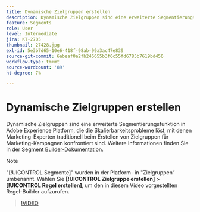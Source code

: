 ```yaml
---
title: Dynamische Zielgruppen erstellen
description: Dynamische Zielgruppen sind eine erweiterte Segmentierungsfunktion in Adobe Experience Platform, die die Skalierbarkeitsprobleme löst, mit denen Marketing-Experten traditionell beim Erstellen von Zielgruppen für Marketing-Kampagnen konfrontiert sind.
feature: Segments
role: User
level: Intermediate
jira: KT-2705
thumbnail: 27428.jpg
exl-id: 5e3b7d65-10e6-418f-98ab-99a3ac47e839
source-git-commit: 6abeaf0a2fb246655b3f6c55fd6785b7619bd456
workflow-type: tm+mt
source-wordcount: '89'
ht-degree: 7%

---
```


# Dynamische Zielgruppen erstellen

Dynamische Zielgruppen sind eine erweiterte Segmentierungsfunktion in Adobe Experience Platform, die die Skalierbarkeitsprobleme löst, mit denen Marketing-Experten traditionell beim Erstellen von Zielgruppen für Marketing-Kampagnen konfrontiert sind. Weitere Informationen finden Sie in der [Segment Builder-Dokumentation](https://experienceleague.adobe.com/docs/experience-platform/segmentation/ui/segment-builder.html?lang=de).

>[!NOTE]
>
> &quot;[!UICONTROL Segmente]&quot; wurden in der Platform- in &quot;Zielgruppen“ umbenannt. Wählen Sie **[!UICONTROL Zielgruppe erstellen]** > **[!UICONTROL Regel erstellen]**, um den in diesem Video vorgestellten Regel-Builder aufzurufen.

>[!VIDEO](https://video.tv.adobe.com/v/27428?learn=on&enablevpops)

